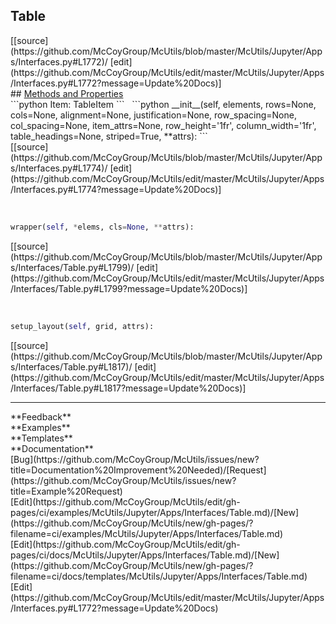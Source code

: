 ## <a id="McUtils.Jupyter.Apps.Interfaces.Table">Table</a> 

<div class="docs-source-link" markdown="1">
[[source](https://github.com/McCoyGroup/McUtils/blob/master/McUtils/Jupyter/Apps/Interfaces.py#L1772)/
[edit](https://github.com/McCoyGroup/McUtils/edit/master/McUtils/Jupyter/Apps/Interfaces.py#L1772?message=Update%20Docs)]
</div>









<div class="collapsible-section">
 <div class="collapsible-section collapsible-section-header" markdown="1">
## <a class="collapse-link" data-toggle="collapse" href="#methods" markdown="1"> Methods and Properties</a> <a class="float-right" data-toggle="collapse" href="#methods"><i class="fa fa-chevron-down"></i></a>
 </div>
 <div class="collapsible-section collapsible-section-body collapse show" id="methods" markdown="1">
 ```python
Item: TableItem
```
<a id="McUtils.Jupyter.Apps.Interfaces.Table.__init__" class="docs-object-method">&nbsp;</a> 
```python
__init__(self, elements, rows=None, cols=None, alignment=None, justification=None, row_spacing=None, col_spacing=None, item_attrs=None, row_height='1fr', column_width='1fr', table_headings=None, striped=True, **attrs): 
```
<div class="docs-source-link" markdown="1">
[[source](https://github.com/McCoyGroup/McUtils/blob/master/McUtils/Jupyter/Apps/Interfaces.py#L1774)/
[edit](https://github.com/McCoyGroup/McUtils/edit/master/McUtils/Jupyter/Apps/Interfaces.py#L1774?message=Update%20Docs)]
</div>


<a id="McUtils.Jupyter.Apps.Interfaces.Table.wrapper" class="docs-object-method">&nbsp;</a> 
```python
wrapper(self, *elems, cls=None, **attrs): 
```
<div class="docs-source-link" markdown="1">
[[source](https://github.com/McCoyGroup/McUtils/blob/master/McUtils/Jupyter/Apps/Interfaces/Table.py#L1799)/
[edit](https://github.com/McCoyGroup/McUtils/edit/master/McUtils/Jupyter/Apps/Interfaces/Table.py#L1799?message=Update%20Docs)]
</div>


<a id="McUtils.Jupyter.Apps.Interfaces.Table.setup_layout" class="docs-object-method">&nbsp;</a> 
```python
setup_layout(self, grid, attrs): 
```
<div class="docs-source-link" markdown="1">
[[source](https://github.com/McCoyGroup/McUtils/blob/master/McUtils/Jupyter/Apps/Interfaces/Table.py#L1817)/
[edit](https://github.com/McCoyGroup/McUtils/edit/master/McUtils/Jupyter/Apps/Interfaces/Table.py#L1817?message=Update%20Docs)]
</div>
 </div>
</div>












---


<div markdown="1" class="text-secondary">
<div class="container">
  <div class="row">
   <div class="col" markdown="1">
**Feedback**   
</div>
   <div class="col" markdown="1">
**Examples**   
</div>
   <div class="col" markdown="1">
**Templates**   
</div>
   <div class="col" markdown="1">
**Documentation**   
</div>
   <div class="col" markdown="1">
   
</div>
   <div class="col" markdown="1">
   
</div>
   <div class="col" markdown="1">
   
</div>
</div>
  <div class="row">
   <div class="col" markdown="1">
[Bug](https://github.com/McCoyGroup/McUtils/issues/new?title=Documentation%20Improvement%20Needed)/[Request](https://github.com/McCoyGroup/McUtils/issues/new?title=Example%20Request)   
</div>
   <div class="col" markdown="1">
[Edit](https://github.com/McCoyGroup/McUtils/edit/gh-pages/ci/examples/McUtils/Jupyter/Apps/Interfaces/Table.md)/[New](https://github.com/McCoyGroup/McUtils/new/gh-pages/?filename=ci/examples/McUtils/Jupyter/Apps/Interfaces/Table.md)   
</div>
   <div class="col" markdown="1">
[Edit](https://github.com/McCoyGroup/McUtils/edit/gh-pages/ci/docs/McUtils/Jupyter/Apps/Interfaces/Table.md)/[New](https://github.com/McCoyGroup/McUtils/new/gh-pages/?filename=ci/docs/templates/McUtils/Jupyter/Apps/Interfaces/Table.md)   
</div>
   <div class="col" markdown="1">
[Edit](https://github.com/McCoyGroup/McUtils/edit/master/McUtils/Jupyter/Apps/Interfaces.py#L1772?message=Update%20Docs)   
</div>
   <div class="col" markdown="1">
   
</div>
   <div class="col" markdown="1">
   
</div>
   <div class="col" markdown="1">
   
</div>
</div>
</div>
</div>